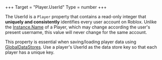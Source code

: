 +++
Target = "Player.UserId"
Type = number
+++

The UserId is a `Player` property that contains a read-only integer that **uniquely and consistently** identifies every user account on Roblox. Unlike the [Instance.Name](https://developer.roblox.com/api-reference/property/Instance/Name) of a Player, which may change according the user's present username, this value will never change for the same account.This property is essential when saving/loading player data using [GlobalDataStores](https://developer.roblox.com/api-reference/class/GlobalDataStore). Use a player's UserId as the data store key so that each player has a unique key.